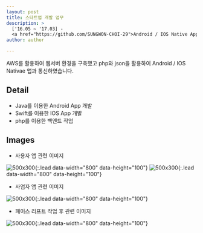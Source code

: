 ```yaml
---
layout: post
title: 스타트업 개발 업무
description: >
  ['16.05 ~ '17.03] -
  <a href="https://github.com/SUNGWON-CHOI-29">Android / IOS Native Application</a>
author: author

---
```


AWS를 활용하여 웹서버 환경을 구축했고 php와 json을 활용하여
Android / IOS Nativae 앱과 통신하였습니다.

## Detail

* Java를 이용한 Android App 개발
* Swift를 이용한 IOS App 개발
* php를 이용한 백엔드 작업


## Images

* 사용자 앱 관련 이미지

![500x300](https://sungwon-choi-29.github.io/assets/img/blog/onna_user.png){:.lead data-width="800" data-height="100"}
![500x300](https://sungwon-choi-29.github.io/assets/img/blog/init.png){:.lead data-width="800" data-height="100"}

* 사업자 앱 관련 이미지

![500x300](https://sungwon-choi-29.github.io/assets/img/blog/onna_owner.png){:.lead data-width="800" data-height="100"}

* 페이스 리프트 작업 후 관련 이미지

![500x300](https://sungwon-choi-29.github.io/assets/img/blog/face_lift.png){:.lead data-width="800" data-height="100"}

